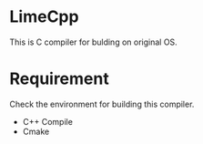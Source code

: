 # LimeCpp
This is C compiler for bulding on original OS.

# Requirement
Check the environment for building this compiler.
- C++ Compile
- Cmake
